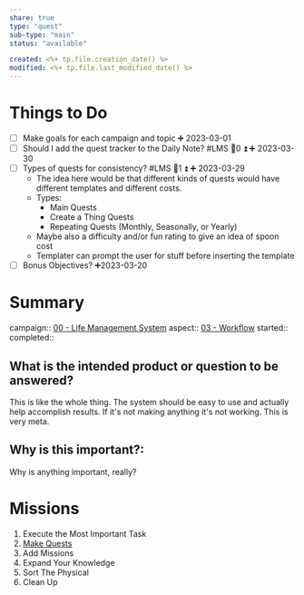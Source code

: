 ```yaml
---
share: true
type: "quest"
sub-type: "main"
status: "available"

created: <%+ tp.file.creation_date() %> 
modified: <%+ tp.file.last_modified_date() %>
---
```

 
 
# Things to Do
- [ ] Make goals for each campaign and topic ➕ 2023-03-01 
- [ ] Should I add the quest tracker to the Daily Note? #LMS 🥄0 ⏫ ➕ 2023-03-30
- [ ] Types of quests for consistency? #LMS 🥄1 ⏫ ➕ 2023-03-29
	- The idea here would be that different kinds of quests would have different templates and different costs.
	- Types:
		- Main Quests
		- Create a Thing Quests
		- Repeating Quests (Monthly, Seasonally, or Yearly)
	- Maybe also a difficulty and/or fun rating to give an idea of spoon cost
	- Templater can prompt the user for stuff before inserting the template
- [ ] Bonus Objectives? ➕2023-03-20

# Summary
campaign:: [00 - Life Management System](./00%20-%20Life%20Management%20System.md)
aspect::  [03 - Workflow](./03%20-%20Workflow.md)
started::
completed::

## What is the intended product or question to be answered?
This is like the whole thing.  The system should be easy to use and actually help accomplish results.  If it's not making anything it's not working.  This is very meta.

## Why is this important?:
Why is anything important, really?

# Missions
1. Execute the Most Important Task
2. [Make Quests](./Make%20Quests.md)
3. Add Missions
4. Expand Your Knowledge
5. Sort The Physical
6. Clean Up
